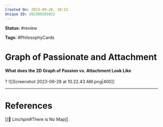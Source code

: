 ```yaml
---
Created On: 2023-09-28, 10:22
Unique ID: 202309281022
---
```

**Status:** #review 

**Tags:** #PhilosophyCards 

# Graph of Passionate and Attachment

#### What does the 2D Graph of Passion vs. Attachment Look Like
?
![[Screenshot 2023-09-28 at 10.22.43 AM.png|400]]


---
# References

[[🔩 Linchpin#There is No Map]]